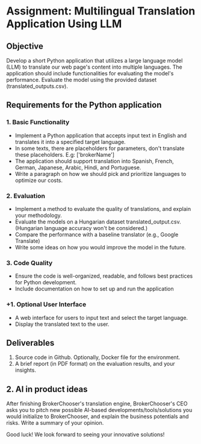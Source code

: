 # Assignment: Multilingual Translation Application Using LLM

## Objective
Develop a short Python application that utilizes a large language model (LLM) to translate our web page's content into multiple languages. The application should include functionalities for evaluating the model's performance. Evaluate the model using the provided dataset (translated_outputs.csv).

## Requirements for the Python application

### 1. Basic Functionality
- Implement a Python application that accepts input text in English and translates it into a specified target language.
- In some texts, there are placeholders for parameters, don't translate these placeholders. E.g: ['brokerName']
- The application should support translation into Spanish, French, German, Japanese, Arabic, Hindi, and Portuguese.
- Write a paragraph on how we should pick and prioritize languages to optimize our costs.

### 2. Evaluation
- Implement a method to evaluate the quality of translations, and explain your methodology.
- Evaluate the models on a Hungarian dataset translated_output.csv. (Hungarian language accuracy won't be considered.)
- Compare the performance with a baseline translator (e.g., Google Translate)
- Write some ideas on how you would improve the model in the future.

### 3. Code Quality
- Ensure the code is well-organized, readable, and follows best practices for Python development.
- Include documentation on how to set up and run the application

### +1. Optional User Interface
- A web interface for users to input text and select the target language.
- Display the translated text to the user.

## Deliverables
1. Source code in Github. Optionally, Docker file for the environment. 
2. A brief report (in PDF format) on the evaluation results, and your insights.

## 2. AI in product ideas
After finishing BrokerChooser's translation engine, BrokerChooser's CEO asks you to pitch new possible AI-based developments/tools/solutions you would initialize to BrokerChooser, and explain the business potentials and risks. Write a summary of your opinion.

Good luck! We look forward to seeing your innovative solutions!